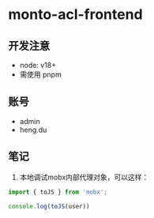 # monto-acl-frontend


## 开发注意

- node: v18+
- 需使用 pnpm

## 账号

- admin
- heng.du

## 笔记

1. 本地调试mobx内部代理对象，可以这样：

```js
import { toJS } from 'mobx';

console.log(toJS(user))
```
